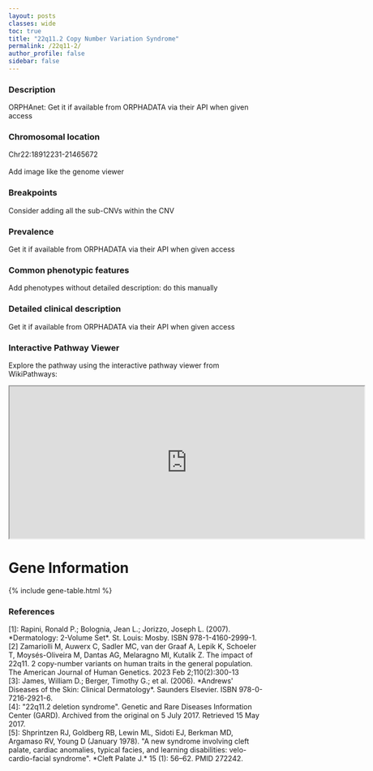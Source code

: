 ```yaml
---
layout: posts
classes: wide
toc: true
title: "22q11.2 Copy Number Variation Syndrome"
permalink: /22q11-2/
author_profile: false
sidebar: false
---
```


<!-- CNV description fetched from the ORPHADATA via the API with granted access-->
### Description
<p>ORPHAnet: Get it if available from ORPHADATA via their API when given access</p>

### Chromosomal location <!-- TODO -->
<p>Chr22:18912231-21465672 <!-- manually added --> <br>
<br>
Add image like the genome viewer <!-- TODO --> </p>

### Breakpoints <!-- TODO -->
<p>Consider adding all the sub-CNVs within the CNV</p>

### Prevalence <!-- TODO -->
<p>Get it if available from ORPHADATA via their API when given access</p>

### Common phenotypic features <!-- TODO -->
<p>Add phenotypes without detailed description: do this manually</p>

### Detailed clinical description <!-- TODO -->
<p>Get it if available from ORPHADATA via their API when given access</p>

<!-- WikiPathways Viewer--> 
<!-- TODO: make the ID as variable -->
### Interactive Pathway Viewer
<p>Explore the pathway using the interactive pathway viewer from WikiPathways:</p>

<iframe src="https://pathway-viewer.toolforge.org/?id=WP4657" width="700px" height="300px" style="overflow:hidden;"></iframe>

<!-- Get the Gene table from _includes/gene-table.html
There we have the structure of the table to which we can add dinamically the rows based on the given geneSymbols list -->

# Gene Information 
{% include gene-table.html %} <!-- from _includes/gene-table.html -->

<!-- Call the function to add to the Gene table the information fetched from HGNC and from ORPHADATA -->
<script type="module">
    import { displayGeneLinks } from '/assets/js/populate-gene-table.js';

    const geneSymbols = ["PRODH", "DGCR2", "ESS2", "TSSK2", "GSC2", "SLC25A1", "CLTCL1", "HIRA", 
    "MRPL40", "C22orf39", "UFD1", "CDC45", "CLDN5", "SEPTIN5", "GP1BB", "TBX1", "GNB1L", "RTL10", 
    "TXNRD2", "COMT", "ARVCF", "TANGO2", "DGCR8", "TRMT2A", "RANBP1", "ZDHHC8", "RTN4R", "DGCR6L", 
    "GGTLC3", "RIMBP3", "FAM230A", "USP41P", "ZNF74", "SCARF2", "KLHL22", "MED15", "PI4KA", "SERPIND1", 
    "SNAP29", "CRKL", "AIFM3", "LZTR1", "THAP7", "P2RX6", "SLC7A4", "LRRC74B"]; 

    displayGeneLinks(geneSymbols);
</script>

<!-- TODO: Fix the references so they can be linked in the text -->
### References
<p>
[1]: Rapini, Ronald P.; Bolognia, Jean L.; Jorizzo, Joseph L. (2007). *Dermatology: 2-Volume Set*. St. Louis: Mosby. ISBN 978-1-4160-2999-1. <br> 
[2] Zamariolli M, Auwerx C, Sadler MC, van der Graaf A, Lepik K, Schoeler T, Moysés-Oliveira M, Dantas AG, Melaragno MI, Kutalik Z. The impact of 22q11. 2 copy-number variants on human traits in the general population. The American Journal of Human Genetics. 2023 Feb 2;110(2):300-13 <br>
[3]: James, William D.; Berger, Timothy G.; et al. (2006). *Andrews' Diseases of the Skin: Clinical Dermatology*. Saunders Elsevier. ISBN 978-0-7216-2921-6. <br>
[4]: "22q11.2 deletion syndrome". Genetic and Rare Diseases Information Center (GARD). Archived from the original on 5 July 2017. Retrieved 15 May 2017. <br>
[5]: Shprintzen RJ, Goldberg RB, Lewin ML, Sidoti EJ, Berkman MD, Argamaso RV, Young D (January 1978). "A new syndrome involving cleft palate, cardiac anomalies, typical facies, and learning disabilities: velo-cardio-facial syndrome". *Cleft Palate J.* 15 (1): 56–62. PMID 272242.</p>
